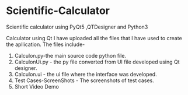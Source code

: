 # Scientific-Calculator
Scientific calculator using PyQt5 ,QTDesigner and Python3

Calculator using Qt
I have uploaded all the files that I have used to create the apllication. The files include-
1. Calculon.py-the main source code python file.
2. CalculonUi.py - the py file converted from UI file developed using Qt designer.
3. Calculon.ui - the ui file where the interface was developed.
4. Test Cases-ScreenShots - The screenshots of test cases.
5. Short Video Demo
